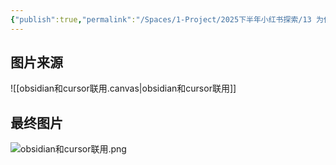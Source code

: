```yaml
---
{"publish":true,"permalink":"/Spaces/1-Project/2025下半年小红书探索/13 为什么我不顾一切，给Cursor评级God.md","created":"2025-07-21","modified":"2025-07-21","published":"2025-07-25T23:39:45.293+08:00","cssclasses":""}
---
```



## 图片来源

![[obsidian和cursor联用.canvas|obsidian和cursor联用]]


## 最终图片

![obsidian和cursor联用.png](https://pub-pic.oldwinter.top/2025/07/eb024c6d345e5e15083f2c76243a506f.png)
